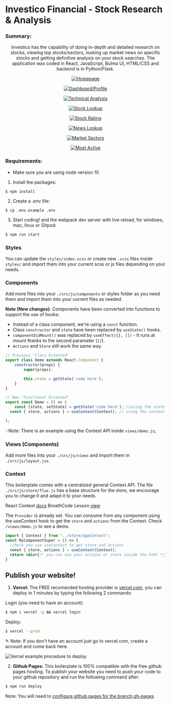 # Investico Financial - Stock Research & Analysis

### Summary:
<p align="center">Investico has the capability of doing in-depth and detailed research on stocks, viewing top stocks/sectors, looking up market news on specific stocks and getting definitive analysis on your stock searches. The application was coded in React, JavaScript, Bulma UI, HTML/CSS and backend is in Python/Flask.</p>


<p align="center">
<a href="https://recordit.co/1QjPh5EENE" target="_blank"><img src="http://g.recordit.co/1QjPh5EENE.gif" alt="Homepage" border="0"></a>
</p>

<p align="center">
<a href="https://recordit.co/GEIFeG4xe7" target="_blank"><img src="http://g.recordit.co/GEIFeG4xe7.gif" alt="Dashboard/Profile" border="0"></a>
</p>

<p align="center">
<a href="https://recordit.co/vFb8jbXQR4" target="_blank"><img src="http://g.recordit.co/vFb8jbXQR4.gif" alt="Technical Analysis" border="0"></a>
</p>

<p align="center">
<a href="https://recordit.co/2pgZvyq9pT" target="_blank"><img src="http://g.recordit.co/2pgZvyq9pT.gif" alt="Stock Lookup" border="0"></a>
</p>

<p align="center">
<a href="https://recordit.co/GFEdd766Gh" target="_blank"><img src="http://g.recordit.co/GFEdd766Gh.gif" alt="Stock Rating" border="0"></a>
</p>

<p align="center">
<a href="https://recordit.co/3Zrdc7YFg3" target="_blank"><img src="http://g.recordit.co/3Zrdc7YFg3.gif" alt="News Lookup" border="0"></a>
</p>

<p align="center">
<a href="https://recordit.co/7hdcIR8fre" target="_blank"><img src="http://g.recordit.co/7hdcIR8fre.gif" alt="Market Sectors" border="0"></a>
</p>

<p align="center">
<a href="https://recordit.co/piX0Kz6Qpq" target="_blank"><img src="http://g.recordit.co/piX0Kz6Qpq.gif" alt="Most Active" border="0"></a>
</p>




### Requirements:
- Make sure you are using node version 10

1. Install the packages:
```
$ npm install
```
2. Create a .env file:
```
$ cp .env.example .env
```
3. Start coding! and the webpack dev server with live reload, for windows, mac, linux or Gitpod:

```bash
$ npm run start
```

### Styles
You can update the `styles/index.scss` or create new `.scss` files inside `styles/` and import them into your current scss or js files depending on your needs.

### Components
Add more files into your `./src/js/components` or styles folder as you need them and import them into your current files as needed.

**Note (New changes)**: Components have been converted into functions to support the use of hooks:
* Instead of a class component, we're using a `const` function.
* Class `constructor` and `state` have been replaced by `useState()` hooks.
* `componentDidMount()` was replaced by `useEffect({}, [])` - It runs at mount thanks to the second parameter (`[]`).
* `Actions` and `Store` still work the same way.

```jsx
// Previous "Class Oriented"
export class Demo extends React.Component {
	constructor(props) {
		super(props);

		this.state = getState('code here');
	}
}

// New "Functional Oriented"
export const Demo = () => (
	const [state, setState] = getState('code here'); //using the state (if needed)
  const { store, actions } = useContext(Context); // using the context (if needed)

);
```

💡Note: There is an example using the Context API inside `views/demo.js`;

### Views (Components)
Add more files into your `./src/js/views` and import them in `./src/js/layout.jsx`.

### Context
This boilerplate comes with a centralized general Context API. The file `./src/js/store/flux.js` has a base structure for the store, we encourage you to change it and adapt it to your needs.

React Context [docs](https://reactjs.org/docs/context.html)
BreathCode Lesson [view](https://content.breatheco.de/lesson/react-hooks-explained)

The `Provider` is already set. You can consume from any component using the useContext hook to get the `store` and `actions` from the Context. Check `/views/demo.js` to see a demo.

```jsx
import { Context } from "../store/appContext";
const MyComponentSuper = () => {
  //here you use useContext to get store and actions
  const { store, actions } = useContext(Context);
  return <div>{/* you can use your actions or store inside the html */}</div>
}
```

## Publish your website!

1. **Vercel:** The FREE recomended hosting provider is [vercel.com](https://vercel.com/), you can deploy in 1 minutes by typing the following 2 commands:

Login (you need to have an account):
```sh
$ npm i vercel -g && vercel login
```
Deploy:
```sh
$ vercel --prod
```
✎ Note: If you don't have an account just go to vercel.com, create a account and come back here.

![Vercel example procedure to deploy](https://github.com/4GeeksAcademy/react-hello-webapp/blob/4b530ba091a981d3916cc6e960e370decaf2e234/docs/deploy.png?raw=true)

2. **Github Pages:** This boilerplate is 100% compatible with the free github pages hosting.
To publish your website you need to push your code to your github repository and run the following command after:
```sh
$ npm run deploy
```
Note: You will need to [configure github pages for the branch gh-pages](https://help.github.com/articles/configuring-a-publishing-source-for-github-pages/#enabling-github-pages-to-publish-your-site-from-master-or-gh-pages)

